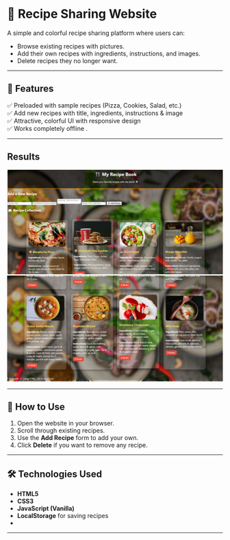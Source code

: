 # 🍴 Recipe Sharing Website  

A simple and colorful recipe sharing platform where users can:  
- Browse existing recipes with pictures.  
- Add their own recipes with ingredients, instructions, and images.  
- Delete recipes they no longer want.  

---

## 🌟 Features  
✅ Preloaded with sample recipes (Pizza, Cookies, Salad, etc.)  
✅ Add new recipes with title, ingredients, instructions & image  
✅ Attractive, colorful UI with responsive design  
✅ Works completely offline .

---

## Results   

![image alt](https://github.com/SanikaHegde/Recipe-Sharing-Website/blob/bb108e80fa617ffe61a26d24f285a4845ffdfa3c/Screenshot%202025-08-19%20145613.png)
![image alt](https://github.com/SanikaHegde/Recipe-Sharing-Website/blob/25b158a573a7c8372c761535faf32273eaaaf5b9/Screenshot%202025-08-19%20145635.png)


---

## 🚀 How to Use  
1. Open the website in your browser.  
2. Scroll through existing recipes.  
3. Use the **Add Recipe** form to add your own.  
4. Click **Delete** if you want to remove any recipe.  

---

## 🛠️ Technologies Used  
- **HTML5**  
- **CSS3**  
- **JavaScript (Vanilla)**  
- **LocalStorage** for saving recipes
- 
---












